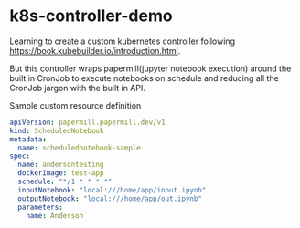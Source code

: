 # k8s-controller-demo

Learning to create a custom kubernetes controller following https://book.kubebuilder.io/introduction.html.

But this controller wraps papermill(jupyter notebook execution) around the built in CronJob to execute notebooks on schedule and reducing all the CronJob jargon with the built in API.


Sample custom resource definition
```yaml
apiVersion: papermill.papermill.dev/v1
kind: ScheduledNotebook
metadata:
  name: schedulednotebook-sample
spec:
  name: andersontesting
  dockerImage: test-app
  schedule: "*/1 * * * *"
  inputNotebook: "local:///home/app/input.ipynb"
  outputNotebook: "local:///home/app/out.ipynb"
  parameters:
    name: Anderson
```

